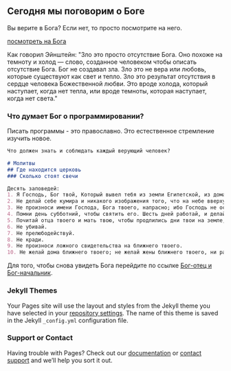 ## Сегодня мы поговорим о Боге 

Вы верите в Бога? Если нет, то просто посмотрите на него.

[посмотреть на Бога](https://github.com/verschiedenermist/verschiedenermist.github.io/blob/main/%D0%B1%D0%BE%D0%B3.jpg) 

Как говорил Эйнштейн: "Зло это просто отсутствие Бога. Оно похоже на темноту и холод — слово, созданное человеком чтобы описать отсутствие Бога. Бог не создавал зла. Зло это не вера или любовь, которые существуют как свет и тепло.
Зло это результат отсутствия в сердце человека Божественной любви. Это вроде холода, который наступает, когда нет тепла, или вроде темноты, которая наступает, когда нет света."


### Что думает Бог о программировании?

Писать программы - это православно. Это естественное стремление изучить новое.

```markdown
Что должен знать и соблюдать каждый верующий человек? 

# Молитвы 
## Где находится церковь 
### Сколько стоят свечи

Десять заповедей:
1. Я Господь, Бог твой, Который вывел тебя из земли Египетской, из дома рабства, да не будет у тебя других богов пред лицом Моим.
2. Не делай себе кумира и никакого изображения того, что на небе вверху, что на земле внизу, и что в воде ниже земли. Не поклоняйся им и не служи им; ибо Я Господь, Бог твой, Бог ревнитель, наказывающий детей за вину отцов до третьего и четвёртого рода, ненавидящих Меня, и творящий милость до тысячи родов любящим Меня и соблюдающим заповеди Мои.
3. Не произноси имени Господа, Бога твоего, напрасно; ибо Господь не оставит без наказания того, кто произносит имя Его напрасно.
4. Помни день субботний, чтобы святить его. Шесть дней работай, и делай всякие дела твои; а день седьмой — суббота Господу, Богу твоему: не делай в оный никакого дела ни ты, ни сын твой, ни дочь твоя, ни раб твой, ни рабыня твоя, ни скот твой, ни пришелец, который в жилищах твоих. Ибо в шесть дней создал 5. Господь небо и землю, море и все, что в них; а в день седьмой почил. Посему благословил Господь день субботний и освятил его.
5. Почитай отца твоего и мать твою, чтобы продлились дни твои на земле, которую Господь, Бог твой, дает тебе.
6. Не убивай.
7. Не прелюбодействуй.
8. Не кради.
9. Не произноси ложного свидетельства на ближнего твоего.
10. Не желай дома ближнего твоего; не желай жены ближнего твоего, ни раба его, ни рабыни его, ни вола его, ни осла его, ничего, что у ближнего твоего.

```

Для того, чтобы снова увидеть Бога перейдите по ссылке [Бог-отец и Бог-начальник](https://github.com/verschiedenermist/verschiedenermist.github.io/blob/main/%D0%B1%D0%BE%D0%B32.jpg).

### Jekyll Themes

Your Pages site will use the layout and styles from the Jekyll theme you have selected in your [repository settings](https://github.com/verschiedenermist/verschiedenermist.github.io/settings/pages). The name of this theme is saved in the Jekyll `_config.yml` configuration file.

### Support or Contact

Having trouble with Pages? Check out our [documentation](https://docs.github.com/categories/github-pages-basics/) or [contact support](https://support.github.com/contact) and we’ll help you sort it out.
